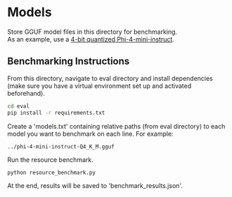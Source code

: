 # Models

Store GGUF model files in this directory for benchmarking.  
As an example, use a [4-bit quantized Phi-4-mini-instruct][p].  

[p]: https://huggingface.co/pujeetk/phi-4-mini-instruct-Q4_K_M "phi-4-mini-instruct-Q4_K_M"

## Benchmarking Instructions
From this directory, navigate to eval directory and install dependencies (make sure you have a virtual environment set up and activated beforehand).
```bash
cd eval  
pip install -r requirements.txt  
```
Create a 'models.txt' containing relative paths (from eval directory) to each model you want to benchmark on each line. For example:  
```text
../phi-4-mini-instruct-Q4_K_M.gguf  
```
Run the resource benchmark.  
```bash
python resource_benchmark.py  
```
At the end, results will be saved to 'benchmark_results.json'.  